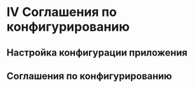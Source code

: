 # IV Соглашения по конфигурированию

## Настройка конфигурации приложения

## Соглашения по конфигурированию
